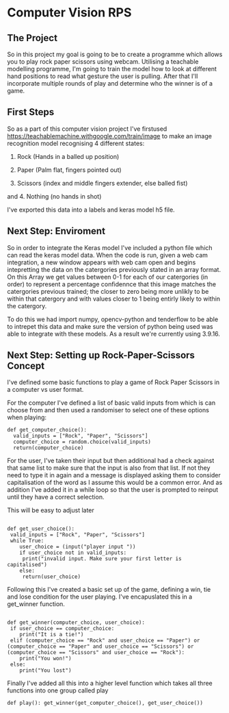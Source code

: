 # Computer Vision RPS

## The Project

So in this project my goal is going to be to create a programme which allows you to play rock paper scissors using webcam. Utilising a teachable modelling programme, I'm going to train the model how to look at different hand positions to read what gesture the user is pulling. After that I'll incorporate multiple rounds of play and determine who the winner is of a game.

## First Steps

So as a part of this computer vision project I've firstused https://teachablemachine.withgoogle.com/train/image to make an image recognition model recognising 4 different states:

1. Rock (Hands in a balled up position)

2. Paper (Palm flat, fingers pointed out)

3. Scissors (index and middle fingers extender, else balled fist)

and
4. Nothing (no hands in shot)

I've exported this data into a labels and keras model h5 file.

## Next Step: Enviroment 

So in order to integrate the Keras model I've included a python file which can read the keras model data. When the code is run, given a web cam integration, a new window appears with web cam open and begins intepretting the data on the catergories previously stated in an array format. On this Array we get values between 0-1 for each of our catergories (in order) to represent a percentage confidennce that this image matches the catergories previous trained; the closer to zero being more unlikly to be within that catergory and with values closer to 1 being entirly likely to within the catergory.

To do this we had import numpy, opencv-python and tenderflow to be able to intrepet this data and make sure the version of python being used was able to integrate with these models. As a result we're currently using 3.9.16.

## Next Step: Setting up Rock-Paper-Scissors Concept

I've defined some basic functions to play a game of Rock Paper Scissors in a computer vs user format.

For the computer I've defined a list of basic valid inputs from which is can choose from and then used a randomiser to select one of these options when playing:

```
def get_computer_choice():
  valid_inputs = ["Rock", "Paper", "Scissors"]
  computer_choice = random.choice(valid_inputs)
  return(computer_choice) 

```

For the user, I've taken their input but then additional had a check against that same list to make sure that the input is also from that list. If not they need to type it in again and a message is displayed asking them to consider capitalisation of the word as I assume this would be a common error. And as addition I've added it in a while loop so that the user is prompted to reinput until they have a correct selection. 

This will be easy to adjust later

```

def get_user_choice():
 valid_inputs = ["Rock", "Paper", "Scissors"]
 while True:
    user_choice = (input("player input "))
    if user_choice not in valid_inputs:
     print("invalid input. Make sure your first letter is capitalised")
    else: 
     return(user_choice)

```

Following this I've created a basic set up of the game, defining a win, tie and lose condition for the user playing.
I've encapuslated this in a get_winner function.

```

def get_winner(computer_choice, user_choice):
 if user_choice == computer_choice:
    print("It is a tie!")
 elif (computer_choice == "Rock" and user_choice == "Paper") or (computer_choice == "Paper" and user_choice == "Scissors") or (computer_choice == "Scissors" and user_choice == "Rock"):
    print("You won!")
 else:
    print("You lost")

```

Finally I've added all this into a higher level function which takes all three functions into one group called play

`def play():
  get_winner(get_computer_choice(), get_user_choice())`
